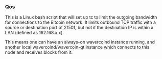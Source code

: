 ### Qos ###

This is a Linux bash script that will set up tc to limit the outgoing bandwidth for connections to the Bitcoin network. It limits outbound TCP traffic with a source or destination port of 21501, but not if the destination IP is within a LAN (defined as 192.168.x.x).

This means one can have an always-on wavercoind instance running, and another local wavercoind/wavercoin-qt instance which connects to this node and receives blocks from it.
